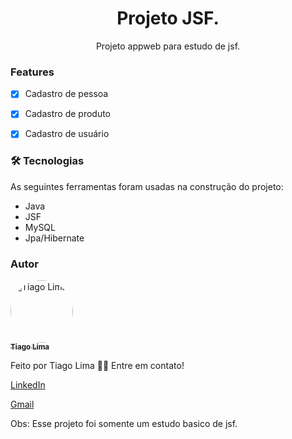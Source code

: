 <h1 align="center">Projeto JSF.</h1>

<p align="center">Projeto appweb para estudo de jsf.</p>
 

### Features
- [x] Cadastro de pessoa
- [x] Cadastro de produto
- [x] Cadastro de usuário


### 🛠 Tecnologias
As seguintes ferramentas foram usadas na construção do projeto:
- Java 
- JSF
- MySQL
- Jpa/Hibernate

### Autor
 
<a href="https://media-exp1.licdn.com/dms/image/C4D03AQFi1T6CcqeAHQ/profile-displayphoto-shrink_200_200/0/1572101384391?e=1613606400&v=beta&t=uSf-zZbyhIyh5VDmqcRjuicxUhe5tRmJBxueUp9-WeI">
 <img style="border-radius: 50%;" src="https://media-exp1.licdn.com/dms/image/C4D03AQFi1T6CcqeAHQ/profile-displayphoto-shrink_200_200/0/1572101384391?e=1613606400&v=beta&t=uSf-zZbyhIyh5VDmqcRjuicxUhe5tRmJBxueUp9-WeI" width="100px;" alt="Tiago Lima"/>
 <br />
 <sub><b>Tiago Lima</b></sub>
 </a>


Feito por Tiago Lima 👋🏽 Entre em contato!

<a href="https://www.linkedin.com/in/tiago-santos-de-lima-20941b11b">LinkedIn</a>

<a href="tiago.ldeveloper@gmail.com">Gmail</a>


Obs: Esse projeto foi somente um estudo basico de jsf.